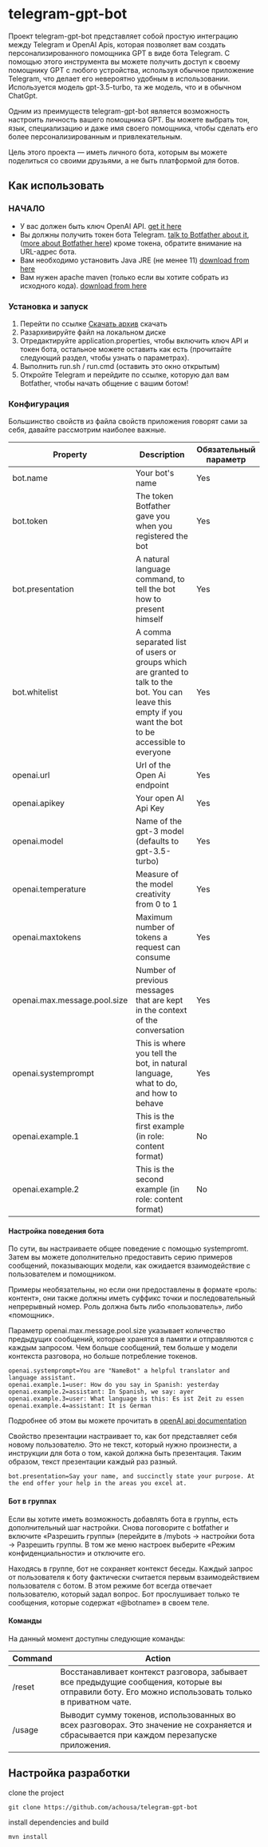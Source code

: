 # telegram-gpt-bot

Проект telegram-gpt-bot представляет собой простую интеграцию между Telegram и OpenAI Apis, 
которая позволяет вам создать персонализированного помощника GPT в виде бота Telegram. 
С помощью этого инструмента вы можете получить доступ к своему помощнику GPT с любого устройства, 
используя обычное приложение Telegram, что делает его невероятно удобным в использовании. 
Используется модель gpt-3.5-turbo, та же модель, что и в обычном ChatGpt.

Одним из преимуществ telegram-gpt-bot является возможность настроить личность вашего помощника GPT. 
Вы можете выбрать тон, язык, специализацию и даже имя своего помощника, чтобы сделать его более персонализированным и привлекательным.

Цель этого проекта — иметь личного бота, которым вы можете поделиться со своими друзьями, а не быть платформой для ботов.

## Как использовать

### НАЧАЛО

- У вас должен быть ключ OpenAI API. [get it here](https://platform.openai.com)
- Вы должны получить токен бота Telegram. [talk to Botfather about it](https://t.me/botfather), ([more about Botfather here](https://t.me/botfather)) кроме токена, обратите внимание на URL-адрес бота.
- Вам необходимо установить Java JRE (не менее 11) [download from here](https://adoptium.net/es/installation/#x64_win-jre)
- Вам нужен apache maven (только если вы хотите собрать из исходного кода). [download from here](https://maven.apache.org/download.cgi)

### Установка и запуск

1. Перейти по ссылке [Скачать архив](https://github.com/valkerik/TelegramGPTBot/archive/refs/heads/main.zip) скачать 
2. Разархивируйте файл на локальном диске
3. Отредактируйте application.properties, чтобы включить ключ API и токен бота, остальное можете оставить как есть (прочитайте следующий раздел, чтобы узнать о параметрах).
4. Выполнить run.sh / run.cmd (оставить это окно открытым)
5. Откройте Telegram и перейдите по ссылке, которую дал вам Botfather, чтобы начать общение с вашим ботом!

### Конфигурация

Большинство свойств из файла свойств приложения говорят сами за себя, давайте рассмотрим наиболее важные.

| Property | Description | Обязательный параметр |
| ----------- | ----------- |-----------------------|
| bot.name | Your bot's name | Yes                   |
| bot.token | The token Botfather gave you when you registered the bot | Yes                   |
| bot.presentation | A natural language command, to tell the bot how to present himself | Yes                   |
| bot.whitelist | A comma separated list of users or groups which are granted to talk to the bot. You can leave this empty if you want the bot to be accessible to everyone | Yes                   |
| openai.url | Url of the Open Ai endpoint | Yes                   |
| openai.apikey | Your open AI Api Key | Yes                   |
| openai.model | Name of the gpt-3 model (defaults to gpt-3.5-turbo) | Yes                   |
| openai.temperature | Measure of the model creativity from 0 to 1 | Yes                   |
| openai.maxtokens | Maximum number of tokens a request can consume | Yes                   |
| openai.max.message.pool.size | Number of previous messages that are kept in the context of the conversation | Yes                   |
| openai.systemprompt | This is where you tell the bot, in natural language, what to do, and how to behave | Yes                   |
| openai.example.1 | This is the first example (in role: content format) | No                    |
| openai.example.2 | This is the second example (in role: content format) | No                    |

#### Настройка поведения бота

По сути, вы настраиваете общее поведение с помощью systempromt. 
Затем вы можете дополнительно предоставить серию примеров сообщений, 
показывающих модели, как ожидается взаимодействие с пользователем и помощником.

Примеры необязательны, но если они предоставлены в формате «роль: 
контент», они также должны иметь суффикс точки и последовательный непрерывный номер. 
Роль должна быть либо «пользователь», либо «помощник».

Параметр openai.max.message.pool.size указывает количество предыдущих сообщений,
которые хранятся в памяти и отправляются с каждым запросом. Чем больше сообщений, 
тем больше у модели контекста разговора, но больше потребление токенов.


```
openai.systemprompt=You are "NameBot" a helpful translator and language assistant.
openai.example.1=user: How do you say in Spanish: yesterday
openai.example.2=assistant: In Spanish, we say: ayer
openai.example.3=user: What language is this: Es ist Zeit zu essen
openai.example.4=assistant: It is German
```

Подробнее об этом вы можете прочитать в [openAI api documentation](https://platform.openai.com/docs/guides/chat/introduction)

Свойство презентации настраивает то, как бот представляет себя новому пользователю. 
Это не текст, который нужно произнести, а инструкции для бота о том, какой должна быть презентация. 
Таким образом, текст презентации каждый раз разный.
```
bot.presentation=Say your name, and succinctly state your purpose. At the end offer your help in the areas you excel at.
```

#### Бот в группах

Если вы хотите иметь возможность добавлять бота в группы, есть дополнительный шаг настройки. 
Снова поговорите с botfather и включите «Разрешить группы» 
(перейдите в /mybots -> настройки бота -> Разрешить группы. 
В том же меню настроек выберите «Режим конфиденциальности» и отключите его.

Находясь в группе, бот не сохраняет контекст беседы. 
Каждый запрос от пользователя к боту фактически считается первым взаимодействием пользователя с ботом. 
В этом режиме бот всегда отвечает пользователю, который задал вопрос. 
Бот прослушивает только те сообщения, которые содержат «@botname» в своем теле.


#### Команды

На данный момент доступны следующие команды:

| Command | Action |
| ----------- | ----------- |
| /reset | Восстанавливает контекст разговора, забывает все предыдущие сообщения, которые вы отправили боту. Его можно использовать только в приватном чате. |
| /usage | Выводит сумму токенов, использованных во всех разговорах. Это значение не сохраняется и сбрасывается при каждом перезапуске приложения. |

## Настройка разработки

clone the project

`git clone https://github.com/achousa/telegram-gpt-bot`

install dependencies and build

`mvn install`

